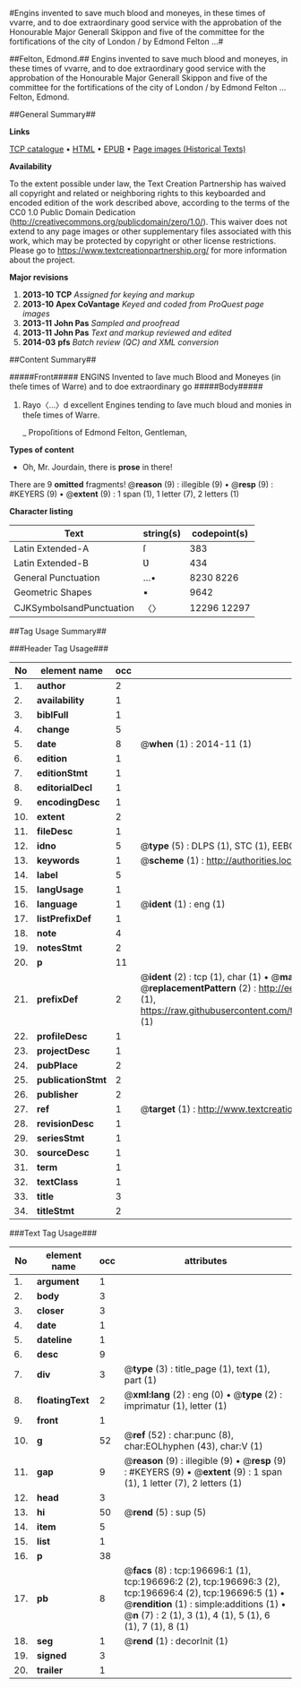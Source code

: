 #Engins invented to save much blood and moneyes, in these times of vvarre, and to doe extraordinary good service with the approbation of the Honourable Major Generall Skippon and five of the committee for the fortifications of the city of London / by Edmond Felton ...#

##Felton, Edmond.##
Engins invented to save much blood and moneyes, in these times of vvarre, and to doe extraordinary good service with the approbation of the Honourable Major Generall Skippon and five of the committee for the fortifications of the city of London / by Edmond Felton ...
Felton, Edmond.

##General Summary##

**Links**

[TCP catalogue](http://www.ota.ox.ac.uk/tcp/)  • 
[HTML](http://tei.it.ox.ac.uk/tcp/Texts-HTML/free/B22/B22907.html)  • 
[EPUB](http://tei.it.ox.ac.uk/tcp/Texts-EPUB/free/B22/B22907.epub) • 
[Page images (Historical Texts)](https://historicaltexts.jisc.ac.uk/eebo-12070494e)

**Availability**

To the extent possible under law, the Text Creation Partnership has waived all copyright and related or neighboring rights to this keyboarded and encoded edition of the work described above, according to the terms of the CC0 1.0 Public Domain Dedication (http://creativecommons.org/publicdomain/zero/1.0/). This waiver does not extend to any page images or other supplementary files associated with this work, which may be protected by copyright or other license restrictions. Please go to https://www.textcreationpartnership.org/ for more information about the project.

**Major revisions**

1. __2013-10__ __TCP__ *Assigned for keying and markup*
1. __2013-10__ __Apex CoVantage__ *Keyed and coded from ProQuest page images*
1. __2013-11__ __John Pas__ *Sampled and proofread*
1. __2013-11__ __John Pas__ *Text and markup reviewed and edited*
1. __2014-03__ __pfs__ *Batch review (QC) and XML conversion*

##Content Summary##

#####Front#####
ENGINS Invented to ſave much Blood and Moneyes (in theſe times of Warre) and to doe extraordinary go
#####Body#####

1. Rayo〈…〉d excellent Engines tending to ſave much bloud and monies in theſe times of Warre.

    _ Propoſitions of Edmond Felton, Gentleman,

**Types of content**

  * Oh, Mr. Jourdain, there is **prose** in there!

There are 9 **omitted** fragments! 
 @__reason__ (9) : illegible (9)  •  @__resp__ (9) : #KEYERS (9)  •  @__extent__ (9) : 1 span (1), 1 letter (7), 2 letters (1)

**Character listing**


|Text|string(s)|codepoint(s)|
|---|---|---|
|Latin Extended-A|ſ|383|
|Latin Extended-B|Ʋ|434|
|General Punctuation|…•|8230 8226|
|Geometric Shapes|▪|9642|
|CJKSymbolsandPunctuation|〈〉|12296 12297|

##Tag Usage Summary##

###Header Tag Usage###

|No|element name|occ|attributes|
|---|---|---|---|
|1.|__author__|2||
|2.|__availability__|1||
|3.|__biblFull__|1||
|4.|__change__|5||
|5.|__date__|8| @__when__ (1) : 2014-11 (1)|
|6.|__edition__|1||
|7.|__editionStmt__|1||
|8.|__editorialDecl__|1||
|9.|__encodingDesc__|1||
|10.|__extent__|2||
|11.|__fileDesc__|1||
|12.|__idno__|5| @__type__ (5) : DLPS (1), STC (1), EEBO-CITATION (1), OCLC (1), VID (1)|
|13.|__keywords__|1| @__scheme__ (1) : http://authorities.loc.gov/ (1)|
|14.|__label__|5||
|15.|__langUsage__|1||
|16.|__language__|1| @__ident__ (1) : eng (1)|
|17.|__listPrefixDef__|1||
|18.|__note__|4||
|19.|__notesStmt__|2||
|20.|__p__|11||
|21.|__prefixDef__|2| @__ident__ (2) : tcp (1), char (1)  •  @__matchPattern__ (2) : ([0-9\-]+):([0-9IVX]+) (1), (.+) (1)  •  @__replacementPattern__ (2) : http://eebo.chadwyck.com/downloadtiff?vid=$1&page=$2 (1), https://raw.githubusercontent.com/textcreationpartnership/Texts/master/tcpchars.xml#$1 (1)|
|22.|__profileDesc__|1||
|23.|__projectDesc__|1||
|24.|__pubPlace__|2||
|25.|__publicationStmt__|2||
|26.|__publisher__|2||
|27.|__ref__|1| @__target__ (1) : http://www.textcreationpartnership.org/docs/. (1)|
|28.|__revisionDesc__|1||
|29.|__seriesStmt__|1||
|30.|__sourceDesc__|1||
|31.|__term__|1||
|32.|__textClass__|1||
|33.|__title__|3||
|34.|__titleStmt__|2||


###Text Tag Usage###

|No|element name|occ|attributes|
|---|---|---|---|
|1.|__argument__|1||
|2.|__body__|3||
|3.|__closer__|3||
|4.|__date__|1||
|5.|__dateline__|1||
|6.|__desc__|9||
|7.|__div__|3| @__type__ (3) : title_page (1), text (1), part (1)|
|8.|__floatingText__|2| @__xml:lang__ (2) : eng (0)  •  @__type__ (2) : imprimatur (1), letter (1)|
|9.|__front__|1||
|10.|__g__|52| @__ref__ (52) : char:punc (8), char:EOLhyphen (43), char:V (1)|
|11.|__gap__|9| @__reason__ (9) : illegible (9)  •  @__resp__ (9) : #KEYERS (9)  •  @__extent__ (9) : 1 span (1), 1 letter (7), 2 letters (1)|
|12.|__head__|3||
|13.|__hi__|50| @__rend__ (5) : sup (5)|
|14.|__item__|5||
|15.|__list__|1||
|16.|__p__|38||
|17.|__pb__|8| @__facs__ (8) : tcp:196696:1 (1), tcp:196696:2 (2), tcp:196696:3 (2), tcp:196696:4 (2), tcp:196696:5 (1)  •  @__rendition__ (1) : simple:additions (1)  •  @__n__ (7) : 2 (1), 3 (1), 4 (1), 5 (1), 6 (1), 7 (1), 8 (1)|
|18.|__seg__|1| @__rend__ (1) : decorInit (1)|
|19.|__signed__|3||
|20.|__trailer__|1||
